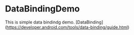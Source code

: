 # DataBindingDemo

This is simple data bindindg demo. [DataBinding] (https://developer.android.com/tools/data-binding/guide.html)
